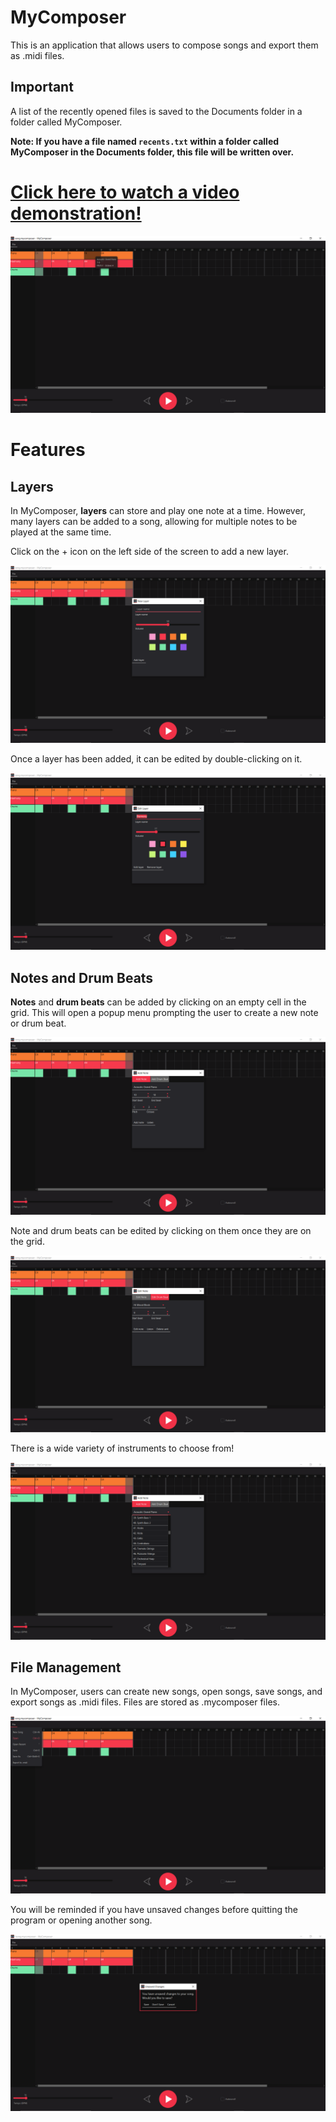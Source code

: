 # MyComposer
This is an application that allows users to compose songs and export them as .midi files.

## Important
A list of the recently opened files is saved to the Documents folder in a folder called MyComposer.

**Note: If you have a file named `recents.txt` within a folder called MyComposer in the Documents folder, this file will be written over.**

# [Click here to watch a video demonstration!](https://drive.google.com/file/d/1sFEdAhu_VyUBTONTRXexkXhrX3o6vzk4/view?usp=sharing)

![MyCalendar](https://github.com/Julia-Lachenauer/MyComposer/blob/main/media/Main_Screen.png)

# Features

## Layers

In MyComposer, **layers** can store and play one note at a time. However, many layers can be added to a song, allowing for multiple notes to be played at the same time.

Click on the + icon on the left side of the screen to add a new layer.

![Add Layer](https://github.com/Julia-Lachenauer/MyComposer/blob/main/media/Add_Layer.png)

Once a layer has been added, it can be edited by double-clicking on it.

![Edit Layer](https://github.com/Julia-Lachenauer/MyComposer/blob/main/media/Edit_Layer.png)

## Notes and Drum Beats

**Notes** and **drum beats** can be added by clicking on an empty cell in the grid. This will open a popup menu prompting the user to create a new note or drum beat.

![Add Note](https://github.com/Julia-Lachenauer/MyComposer/blob/main/media/Add_Note.png)

Note and drum beats can be edited by clicking on them once they are on the grid.

![Edit Drum Beat](https://github.com/Julia-Lachenauer/MyComposer/blob/main/media/Edit_Drum.png)

There is a wide variety of instruments to choose from!

![Choose_Instrument](https://github.com/Julia-Lachenauer/MyComposer/blob/main/media/Choose_Instrument.png)

## File Management

In MyComposer, users can create new songs, open songs, save songs, and export songs as .midi files. Files are stored as .mycomposer files.

![File Menu](https://github.com/Julia-Lachenauer/MyComposer/blob/main/media/File_Menu.png)

You will be reminded if you have unsaved changes before quitting the program or opening another song.

![Unsaved Changes](https://github.com/Julia-Lachenauer/MyComposer/blob/main/media/Unsaved_Changes.png)
